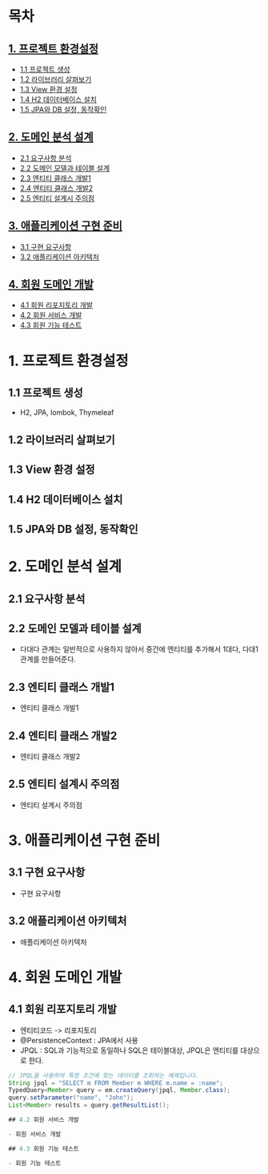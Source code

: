 # 목차

## [1. 프로젝트 환경설정](#1-프로젝트-환경설정)

- [1.1 프로젝트 생성](#11-프로젝트-생성)
- [1.2 라이브러리 살펴보기](#12-라이브러리-살펴보기)
- [1.3 View 환경 설정](#13-view-환경-설정)
- [1.4 H2 데이터베이스 설치](#14-h2-데이터베이스-설치)
- [1.5 JPA와 DB 설정, 동작확인](#15-jpa와-db-설정-동작확인)

## [2. 도메인 분석 설계](#2-도메인-분석-설계)

- [2.1 요구사항 분석](#21-요구사항-분석)
- [2.2 도메인 모델과 테이블 설계](#22-도메인-모델과-테이블-설계)
- [2.3 엔티티 클래스 개발1](#23-엔티티-클래스-개발1)
- [2.4 엔티티 클래스 개발2](#24-엔티티-클래스-개발2)
- [2.5 엔티티 설계시 주의점](#25-엔티티-설계시-주의점)

## [3. 애플리케이션 구현 준비](#3-애플리케이션-구현-준비)

- [3.1 구현 요구사항](#31-구현-요구사항)
- [3.2 애플리케이션 아키텍처](#32-애플리케이션-아키텍처)

## [4. 회원 도메인 개발](#4-회원-도메인-개발)

- [4.1 회원 리포지토리 개발](#41-회원-리포지토리-개발)
- [4.2 회원 서비스 개발](#42-회원-서비스-개발)
- [4.3 회원 기능 테스트](#43-회원-기능-테스트)

# 1. 프로젝트 환경설정

## 1.1 프로젝트 생성

- H2, JPA, lombok, Thymeleaf

## 1.2 라이브러리 살펴보기

## 1.3 View 환경 설정

## 1.4 H2 데이터베이스 설치

## 1.5 JPA와 DB 설정, 동작확인

# 2. 도메인 분석 설계

## 2.1 요구사항 분석

## 2.2 도메인 모델과 테이블 설계

- 다대다 관계는 일반적으로 사용하지 않아서 중간에 엔티티를 추가해서 1대다, 다대1 관계를 만들어준다.

## 2.3 엔티티 클래스 개발1

- 엔티티 클래스 개발1

## 2.4 엔티티 클래스 개발2

- 엔티티 클래스 개발2

## 2.5 엔티티 설계시 주의점

- 엔티티 설계시 주의점

# 3. 애플리케이션 구현 준비

## 3.1 구현 요구사항

- 구현 요구사항

## 3.2 애플리케이션 아키텍처

- 애플리케이션 아키텍처

# 4. 회원 도메인 개발

## 4.1 회원 리포지토리 개발

- 엔티티코드 -> 리포지토리
- @PersistenceContext : JPA에서 사용
- JPQL : SQL과 기능적으로 동일하나 SQL은 테이블대상, JPQL은 엔티티를 대상으로 한다.

```java
// JPQL을 사용하여 특정 조건에 맞는 데이터를 조회하는 예제입니다.
String jpql = "SELECT m FROM Member m WHERE m.name = :name";
TypedQuery<Member> query = em.createQuery(jpql, Member.class);
query.setParameter("name", "John");
List<Member> results = query.getResultList();

## 4.2 회원 서비스 개발

- 회원 서비스 개발

## 4.3 회원 기능 테스트

- 회원 기능 테스트
```

